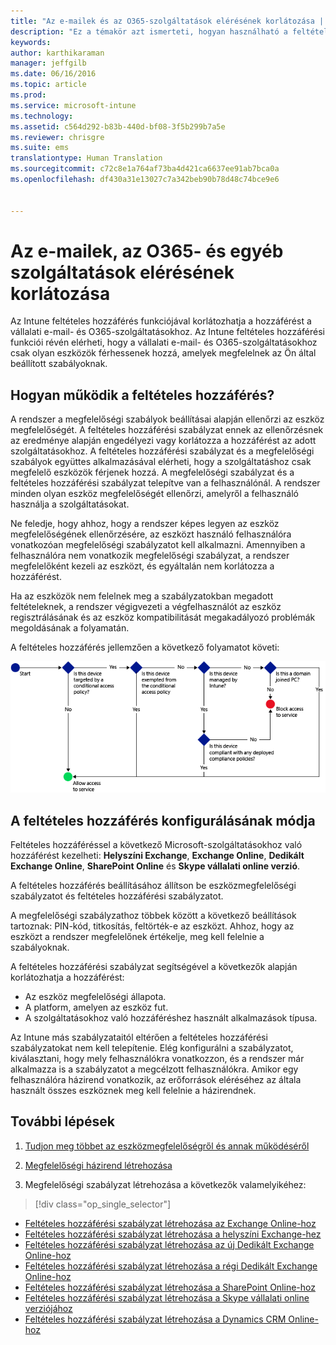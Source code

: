 ```yaml
---
title: "Az e-mailek és az O365-szolgáltatások elérésének korlátozása | Microsoft Intune"
description: "Ez a témakör azt ismerteti, hogyan használható a feltételes hozzáférés arra, hogy csak a megfelelő eszközök férhessenek hozzá a vállalati e-mailekhez, valamint a SharePoint Online-on és más szolgáltatásokban tárolt vállalati adatokhoz."
keywords: 
author: karthikaraman
manager: jeffgilb
ms.date: 06/16/2016
ms.topic: article
ms.prod: 
ms.service: microsoft-intune
ms.technology: 
ms.assetid: c564d292-b83b-440d-bf08-3f5b299b7a5e
ms.reviewer: chrisgre
ms.suite: ems
translationtype: Human Translation
ms.sourcegitcommit: c72c8e1a764af73ba4d421ca6637ee91ab7bca0a
ms.openlocfilehash: df430a31e13027c7a342beb90b78d48c74bce9e6


---
```


# Az e-mailek, az O365- és egyéb szolgáltatások elérésének korlátozása
Az Intune feltételes hozzáférés funkciójával korlátozhatja a hozzáférést a vállalati e-mail- és O365-szolgáltatásokhoz. Az Intune feltételes hozzáférési funkciói révén elérheti, hogy a vállalati e-mail- és O365-szolgáltatásokhoz csak olyan eszközök férhessenek hozzá, amelyek megfelelnek az Ön által beállított szabályoknak.
## Hogyan működik a feltételes hozzáférés?
A rendszer a megfelelőségi szabályok beállításai alapján ellenőrzi az eszköz megfelelőségét. A feltételes hozzáférési szabályzat ennek az ellenőrzésnek az eredménye alapján engedélyezi vagy korlátozza a hozzáférést az adott szolgáltatásokhoz. A feltételes hozzáférési szabályzat és a megfelelőségi szabályok együttes alkalmazásával elérheti, hogy a szolgáltatáshoz csak megfelelő eszközök férjenek hozzá. A megfelelőségi szabályzat és a feltételes hozzáférési szabályzat telepítve van a felhasználónál. A rendszer minden olyan eszköz megfelelőségét ellenőrzi, amelyről a felhasználó használja a szolgáltatásokat.

Ne feledje, hogy ahhoz, hogy a rendszer képes legyen az eszköz megfelelőségének ellenőrzésére, az eszközt használó felhasználóra vonatkozóan megfelelőségi szabályzatot kell alkalmazni.
Amennyiben a felhasználóra nem vonatkozik megfelelőségi szabályzat, a rendszer megfelelőként kezeli az eszközt, és egyáltalán nem korlátozza a hozzáférést.

Ha az eszközök nem felelnek meg a szabályzatokban megadott feltételeknek, a rendszer végigvezeti a végfelhasználót az eszköz regisztrálásának és az eszköz kompatibilitását megakadályozó problémák megoldásának a folyamatán.

A feltételes hozzáférés jellemzően a következő folyamatot követi:

![Azokat a döntési pontokat megjelenítő diagram, amelyek segítségével a rendszer meghatározza, hogy kapjon-e hozzáférést az adott eszköz a szolgáltatáshoz](../media/ConditionalAccess4.png)

## A feltételes hozzáférés konfigurálásának módja
Feltételes hozzáféréssel a következő Microsoft-szolgáltatásokhoz való hozzáférést kezelheti: **Helyszíni Exchange**, **Exchange Online**, **Dedikált Exchange Online**, **SharePoint Online** és **Skype vállalati online verzió**.

A feltételes hozzáférés beállításához állítson be eszközmegfelelőségi szabályzatot és feltételes hozzáférési szabályzatot.

A megfelelőségi szabályzathoz többek között a következő beállítások tartoznak: PIN-kód, titkosítás, feltörték-e az eszközt. Ahhoz, hogy az eszközt a rendszer megfelelőnek értékelje, meg kell felelnie a szabályoknak.

A feltételes hozzáférési szabályzat segítségével a következők alapján korlátozhatja a hozzáférést:
- Az eszköz megfelelőségi állapota.
- A platform, amelyen az eszköz fut.
- A szolgáltatásokhoz való hozzáféréshez használt alkalmazások típusa.

Az Intune más szabályzataitól eltérően a feltételes hozzáférési szabályzatokat nem kell telepítenie. Elég konfigurálni a szabályzatot, kiválasztani, hogy mely felhasználókra vonatkozzon, és a rendszer már alkalmazza is a szabályzatot a megcélzott felhasználókra. Amikor egy felhasználóra házirend vonatkozik, az erőforrások eléréséhez az általa használt összes eszköznek meg kell felelnie a házirendnek.


## További lépések
1. [Tudjon meg többet az eszközmegfelelőségről és annak működéséről ](introduction-to-device-compliance-policies-in-microsoft-intune.md)

2. [Megfelelőségi házirend létrehozása](create-a-device-compliance-policy-in-microsoft-intune.md)

2.  Megfelelőségi szabályzat létrehozása a következők valamelyikéhez:
> [!div class="op_single_selector"]
  - [Feltételes hozzáférési szabályzat létrehozása az Exchange Online-hoz](restrict-access-to-exchange-online-with-microsoft-intune.md)
  - [Feltételes hozzáférési szabályzat létrehozása a helyszíni Exchange-hez](restrict-access-to-exchange-onpremises-with-microsoft-intune.md)
  - [Feltételes hozzáférési szabályzat létrehozása az új Dedikált Exchange Online-hoz](restrict-access-to-exchange-online-with-microsoft-intune.md)
  - [Feltételes hozzáférési szabályzat létrehozása a régi Dedikált Exchange Online-hoz](restrict-access-to-exchange-onpremises-with-microsoft-intune.md)
  - [Feltételes hozzáférési szabályzat létrehozása a SharePoint Online-hoz](restrict-access-to-sharepoint-online-with-microsoft-intune.md)
  - [Feltételes hozzáférési szabályzat létrehozása a Skype vállalati online verziójához](restrict-access-to-skype-for-business-online-with-microsoft-intune.md)
  - [Feltételes hozzáférési szabályzat létrehozása a Dynamics CRM Online-hoz](restrict-access-to-dynamics-crm-online-with-microsoft-intune.md)



<!--HONumber=Jul16_HO3-->


